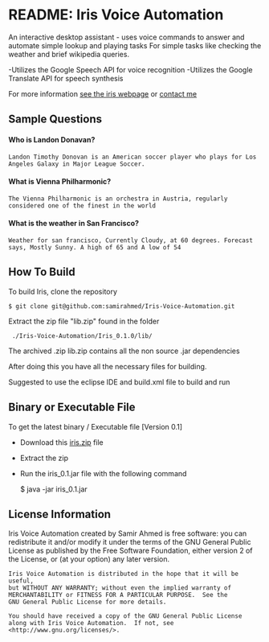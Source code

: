 [see the iris webpage]: http://www.samir-ahmed.com/iris.html
[contact me]: http://www.samir-ahmed.com
[iris.zip]: http://dl.dropbox.com/u/36801801/Iris.zip

# README: Iris Voice Automation

An interactive desktop assistant - uses voice commands to answer and automate simple lookup and playing tasks
For simple tasks like checking the weather and brief wikipedia queries.

-Utilizes the Google Speech API for voice recognition
-Utilizes the Google Translate API for speech synthesis

For more information [see the iris webpage] or [contact me]

## Sample  Questions

#### Who is Landon Donavan?	
	Landon Timothy Donovan is an American soccer player who plays for Los Angeles Galaxy in Major League Soccer.	

#### What is Vienna Philharmonic?
	The Vienna Philharmonic is an orchestra in Austria, regularly considered one of the finest in the world

#### What is the weather in San Francisco?
	Weather for san francisco, Currently Cloudy, at 60 degrees. Forecast says, Mostly Sunny. A high of 65 and A low of 54

## How To Build

To build Iris, clone the repository

	$ git clone git@github.com:samirahmed/Iris-Voice-Automation.git

Extract the zip file "lib.zip" found in the folder

	 ./Iris-Voice-Automation/Iris_0.1.0/lib/

The archived .zip lib.zip contains all the non source .jar dependencies

After doing this you have all the necessary files for building.

Suggested to use the eclipse IDE and build.xml file to build and run

## Binary or Executable File

To get the latest binary / Executable file [Version 0.1]

- Download this [iris.zip] file
- Extract the zip
- Run the iris_0.1.jar file with the following command

	 $ java -jar iris_0.1.jar

## License Information

Iris Voice Automation created by Samir Ahmed is free software: you can redistribute it and/or modify
    it under the terms of the GNU General Public License as published by
    the Free Software Foundation, either version 2 of the License, or
    (at your option) any later version.

    Iris Voice Automation is distributed in the hope that it will be useful,
    but WITHOUT ANY WARRANTY; without even the implied warranty of
    MERCHANTABILITY or FITNESS FOR A PARTICULAR PURPOSE.  See the
    GNU General Public License for more details.

    You should have received a copy of the GNU General Public License
    along with Iris Voice Automation.  If not, see <http://www.gnu.org/licenses/>.
